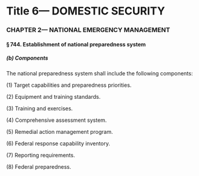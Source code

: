 
# Title 6— DOMESTIC SECURITY
### CHAPTER 2— NATIONAL EMERGENCY MANAGEMENT
#### § 744. Establishment of national preparedness system
##### (b) Components

The national preparedness system shall include the following components:

(1) Target capabilities and preparedness priorities.

(2) Equipment and training standards.

(3) Training and exercises.

(4) Comprehensive assessment system.

(5) Remedial action management program.

(6) Federal response capability inventory.

(7) Reporting requirements.

(8) Federal preparedness.
